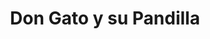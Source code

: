 ---
title: "Don Gato y su Pandilla"
url: /ciudad-autonoma-de-buenos-aires/don-gato-y-su-pandilla/
shop: mascotas
---